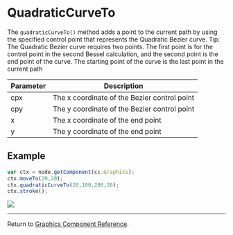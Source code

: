 # QuadraticCurveTo

The `quadraticCurveTo()` method adds a point to the current path by using the specified control point that represents the Quadratic Bezier curve.
Tip: The Quadratic Bezier curve requires two points. The first point is for the control point in the second Bessel calculation, and the second point is the end point of the curve. The starting point of the curve is the last point in the current path

| Parameter | Description
| -------------- | ----------- |
| cpx | The x coordinate of the Bezier control point
| cpy | The y coordinate of the Bezier control point
| x | The x coordinate of the end point
| y | The y coordinate of the end point

## Example

```javascript
var ctx = node.getComponent(cc.Graphics);
ctx.moveTo(20,20);
ctx.quadraticCurveTo(20,100,200,20);
ctx.stroke();
```

<a href="graphics/quadraticCurveTo.png"><img src="graphics/quadraticCurveTo.png"></a>

<hr>

Return to [Graphics Component Reference](../../components/graphics.md).
